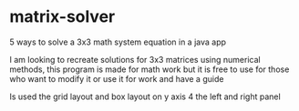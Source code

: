 # matrix-solver
5 ways to solve a 3x3 math system equation in a java app

I am looking to recreate solutions for 3x3 matrices using numerical methods, 
this program is made for math work 
but it is free to use for those who want 
to modify it or use it for work and have a guide

Is used the grid layout and box layout on y axis 4
the left and right panel
